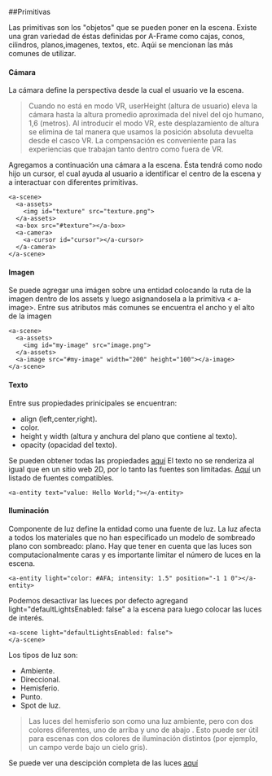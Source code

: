 ##Primitivas

Las primitivas son los "objetos" que se pueden poner en la escena. Existe una gran variedad de éstas definidas por A-Frame como cajas, conos, cilindros, planos,imagenes, textos, etc. Aqúi se mencionan las más comunes de utilizar.


#### Cámara
La cámara define la perspectiva desde la cual el usuario ve la escena.
> Cuando no está en modo VR, userHeight (altura de usuario) eleva la cámara hasta la altura promedio aproximada del nivel del ojo humano, 1,6 (metros). Al introducir el modo VR, este desplazamiento de altura se elimina de tal manera que usamos la posición absoluta devuelta desde el casco VR. La compensación es conveniente para las experiencias que trabajan tanto dentro como fuera de VR.

Agregamos a continuación una cámara a la escena. Ésta tendrá como nodo hijo un cursor, el cual ayuda al usuario a identificar el centro de la escena y a interactuar con diferentes primitivas.

```
<a-scene>
  <a-assets>
    <img id="texture" src="texture.png">
  </a-assets>
  <a-box src="#texture"></a-box>
  <a-camera>
    <a-cursor id="cursor"></a-cursor>
  </a-camera>
</a-scene>
```


#### Imagen
Se puede agregar una imágen sobre una entidad colocando la ruta de la imagen dentro de los assets y luego asignandosela a la primitiva < a-image>. Entre sus atributos más comunes se encuentra el ancho y el alto de la imagen

```
<a-scene>
  <a-assets>
    <img id="my-image" src="image.png">
  </a-assets>
  <a-image src="#my-image" width="200" height="100"></a-image>
</a-scene>
```

#### Texto
Entre sus propiedades prinicipales se encuentran:
* align (left,center,right).
* color.
* height y width (altura y anchura del plano que contiene al texto).
* opacity (opacidad del texto).

Se pueden obtener todas las propiedades [aquí](https://aframe.io/docs/0.6.0/components/text.html#properties)
El texto no se renderiza al igual que en un sitio web 2D, por lo tanto las fuentes son limitadas.
[Aquí](https://aframe.io/docs/0.6.0/components/text.html#stock-fonts) un listado de fuentes compatibles.
```
<a-entity text="value: Hello World;"></a-entity>
```
#### Iluminación
Componente de luz define la entidad como una fuente de luz. La luz afecta a todos los materiales que no han especificado un modelo de sombreado plano con sombreado: plano.
Hay que tener en cuenta que las luces son computacionalmente caras y es importante limitar el número de luces en la escena.


```
<a-entity light="color: #AFA; intensity: 1.5" position="-1 1 0"></a-entity>
```
Podemos desactivar las lueces por defecto agregand light="defaultLightsEnabled: false" a la escena para luego colocar las luces de interés.

```
<a-scene light="defaultLightsEnabled: false">
</a-scene>
```
Los tipos de luz son:
* Ambiente.
* Direccional.
* Hemisferio.
* Punto.
* Spot de luz.

> Las luces del hemisferio son como una luz ambiente, pero con dos colores diferentes, uno de arriba y uno de abajo . Esto puede ser útil para escenas con dos colores de iluminación distintos (por ejemplo, un campo verde bajo un cielo gris).

Se puede ver una descipción completa de las luces [aquí](https://aframe.io/docs/0.6.0/components/light.html#light-types)
